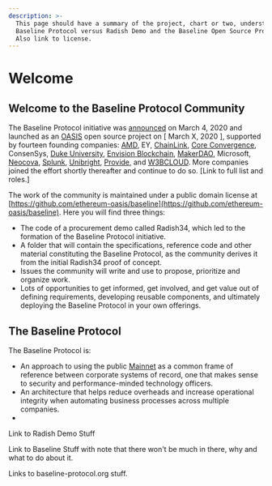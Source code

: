 ```yaml
---
description: >-
  This page should have a summary of the project, chart or two, understanding
  Baseline Protocol versus Radish Demo and the Baseline Open Source Project.
  Also link to license.
---
```


# Welcome

## Welcome to the Baseline Protocol Community

The Baseline Protocol initiative was [announced](https://consensys.net/blog/press-release/ey-and-consensys-announce-formation-of-baseline-protocol-initiative-to-make-ethereum-mainnet-safe-and-effective-for-enterprises/) on March 4, 2020 and launched as an [OASIS](https://oasis-open-projects.org/) open source project on \[ March X, 2020 \], supported by fourteen founding companies: [AMD](https://www.amd.com/en/technologies/blockchain), EY, [ChainLink](https://chain.link/), [Core Convergence](https://www.coreconvergence.us/), ConsenSys, [Duke University](https://pratt.duke.edu/), [Envision Blockchain](https://envisionblockchain.com/), [MakerDAO](https://makerdao.com/en/), Microsoft, [Neocova](https://neocova.com/), [Splunk](https://www.splunk.com/), [Unibright](https://unibright.io/), [Provide](https://provide.services/), and [W3BCLOUD](https://www.w3bcloud.com/). More companies joined the effort shortly thereafter and continue to do so. \[Link to full list and roles.\]

The work of the community is maintained under a public domain license at [https://github.com/ethereum-oasis/baseline](https://github.com/ethereum-oasis/baseline). Here you will find three things:

* The code of a procurement demo called Radish34, which led to the formation of the Baseline Protocol initiative. 
* A folder that will contain the specifications, reference code and other material constituting the Baseline Protocol, as the community derives it from the initial Radish34 proof of concept. 
* Issues the community will write and use to propose, prioritize and organize work. 
* Lots of opportunities to get informed, get involved, and get value out of defining requirements, developing reusable components, and ultimately deploying the Baseline Protocol in your own offerings.

## The Baseline Protocol

The Baseline Protocol is:

* An approach to using the public [Mainnet](baseline-basics/glossary.md#mainnet) as a common frame of reference between corporate systems of record, one that makes sense to security and performance-minded technology officers.  
* An architecture that helps reduce overheads and increase operational integrity when automating business processes across multiple companies. 
* 
Link to Radish Demo Stuff

Link to Baseline Stuff with note that there won't be much in there, why and what to do about it.

Links to baseline-protocol.org stuff.

